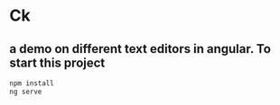 # Ck
## a demo on different text editors in angular. To start this project 
```bash 
npm install 
ng serve
```
